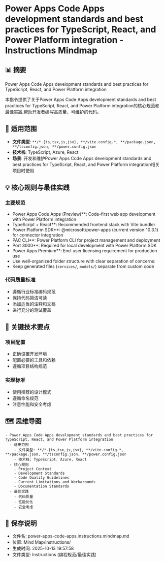 # Power Apps Code Apps development standards and best practices for TypeScript, React, and Power Platform integration - Instructions Mindmap

## 📊 摘要
Power Apps Code Apps development standards and best practices for TypeScript, React, and Power Platform integration

本指令提供了关于Power Apps Code Apps development standards and best practices for TypeScript, React, and Power Platform integration的核心规范和最佳实践,帮助开发者编写高质量、可维护的代码。

## 🎯 适用范围
- **文件类型**: `**/*.{ts,tsx,js,jsx}, **/vite.config.*, **/package.json, **/tsconfig.json, **/power.config.json`
- **技术栈**: TypeScript, Azure, React
- **场景**: 开发和维护Power Apps Code Apps development standards and best practices for TypeScript, React, and Power Platform integration相关项目时使用

## 💡 核心规则与最佳实践

### 主要规范
- Power Apps Code Apps (Preview)**: Code-first web app development with Power Platform integration
- TypeScript + React**: Recommended frontend stack with Vite bundler
- Power Platform SDK**: @microsoft/power-apps (current version ^0.3.1) for connector integration
- PAC CLI**: Power Platform CLI for project management and deployment
- Port 3000**: Required for local development with Power Platform SDK
- Power Apps Premium**: End-user licensing requirement for production use
- Use well-organized folder structure with clear separation of concerns:
- Keep generated files (`services/`, `models/`) separate from custom code

### 代码质量标准
- 遵循行业标准编码规范
- 保持代码简洁可读
- 添加适当的注释和文档
- 进行充分的测试覆盖

## 📝 关键技术要点

### 项目配置
- 正确设置开发环境
- 配置必要的工具和依赖
- 遵循项目结构规范

### 实现标准
- 使用推荐的设计模式
- 遵循命名规范
- 注意性能和安全考虑

## 🗺️ 思维导图

```mindmap
- Power Apps Code Apps development standards and best practices for TypeScript, React, and Power Platform integration
  - 适用范围
    - 文件类型: **/*.{ts,tsx,js,jsx}, **/vite.config.*, **/package.json, **/tsconfig.json, **/power.config.json
    - 技术栈: TypeScript, Azure, React
  - 核心规则
    - Project Context
    - Development Standards
    - Code Quality Guidelines
    - Current Limitations and Workarounds
    - Documentation Standards
  - 最佳实践
    - 代码质量
    - 性能优化
    - 安全考虑
```

## 💾 保存说明
- 文件名: power-apps-code-apps.instructions.mindmap.md
- 位置: Mind Map/instructions/
- 生成时间: 2025-10-13 19:57:58
- 文件类型: Instructions (编程规范/最佳实践)
